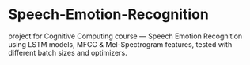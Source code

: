 # Speech-Emotion-Recognition
project for Cognitive Computing course — Speech Emotion Recognition using LSTM models, MFCC &amp; Mel-Spectrogram features, tested with different batch sizes and optimizers.
